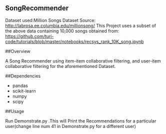 ## SongRecommender
Dataset used:Million Songs Dataset 
Source: http://labrosa.ee.columbia.edu/millionsong/ 
This Project uses a subset of the above data containing 10,000 songs obtained from: https://github.com/turi-code/tutorials/blob/master/notebooks/recsys_rank_10K_song.ipynb
 
##Overview

A Song Recommender using item-item collaborative filtering, and user-item collaborative filtering for the aforementioned Dataset.

##Dependencies

* pandas
* scikit-learn
* numpy
* scipy

##Usage

Run Demonstrate.py .This will Print the Recommendations for a particular user(change line num 41 in Demonstrate.py for a different user)
